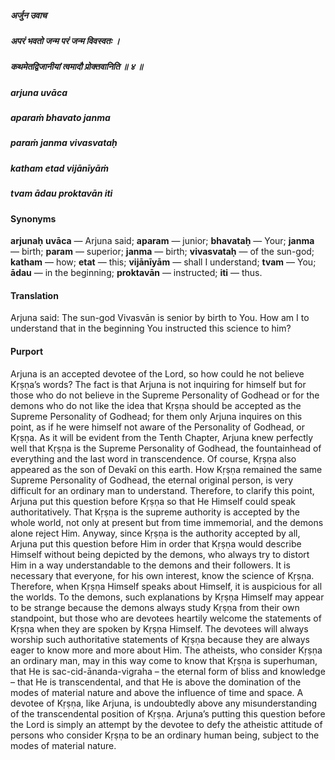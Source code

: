 ##### अर्जुन उवाच
##### अपरं भवतो जन्म परं जन्म विवस्वतः ।
##### कथमेतद्विजानीयां त्वमादौ प्रोक्तवानिति ॥ ४ ॥

##### arjuna uvāca
##### aparaṁ bhavato janma
##### paraṁ janma vivasvataḥ
##### katham etad vijānīyāṁ
##### tvam ādau proktavān iti

#### Synonyms

**arjunaḥ** **uvāca** — Arjuna said; **aparam** — junior; **bhavataḥ** — Your; **janma** — birth; **param** — superior; **janma** — birth; **vivasvataḥ** — of the sun-god; **katham** — how; **etat** — this; **vijānīyām** — shall I understand; **tvam** — You; **ādau** — in the beginning; **proktavān** — instructed; **iti** — thus.

#### Translation

Arjuna said: The sun-god Vivasvān is senior by birth to You. How am I to understand that in the beginning You instructed this science to him?

#### Purport

Arjuna is an accepted devotee of the Lord, so how could he not believe Kṛṣṇa’s words? The fact is that Arjuna is not inquiring for himself but for those who do not believe in the Supreme Personality of Godhead or for the demons who do not like the idea that Kṛṣṇa should be accepted as the Supreme Personality of Godhead; for them only Arjuna inquires on this point, as if he were himself not aware of the Personality of Godhead, or Kṛṣṇa. As it will be evident from the Tenth Chapter, Arjuna knew perfectly well that Kṛṣṇa is the Supreme Personality of Godhead, the fountainhead of everything and the last word in transcendence. Of course, Kṛṣṇa also appeared as the son of Devakī on this earth. How Kṛṣṇa remained the same Supreme Personality of Godhead, the eternal original person, is very difficult for an ordinary man to understand. Therefore, to clarify this point, Arjuna put this question before Kṛṣṇa so that He Himself could speak authoritatively. That Kṛṣṇa is the supreme authority is accepted by the whole world, not only at present but from time immemorial, and the demons alone reject Him. Anyway, since Kṛṣṇa is the authority accepted by all, Arjuna put this question before Him in order that Kṛṣṇa would describe Himself without being depicted by the demons, who always try to distort Him in a way understandable to the demons and their followers. It is necessary that everyone, for his own interest, know the science of Kṛṣṇa. Therefore, when Kṛṣṇa Himself speaks about Himself, it is auspicious for all the worlds. To the demons, such explanations by Kṛṣṇa Himself may appear to be strange because the demons always study Kṛṣṇa from their own standpoint, but those who are devotees heartily welcome the statements of Kṛṣṇa when they are spoken by Kṛṣṇa Himself. The devotees will always worship such authoritative statements of Kṛṣṇa because they are always eager to know more and more about Him. The atheists, who consider Kṛṣṇa an ordinary man, may in this way come to know that Kṛṣṇa is superhuman, that He is sac-cid-ānanda-vigraha – the eternal form of bliss and knowledge – that He is transcendental, and that He is above the domination of the modes of material nature and above the influence of time and space. A devotee of Kṛṣṇa, like Arjuna, is undoubtedly above any misunderstanding of the transcendental position of Kṛṣṇa. Arjuna’s putting this question before the Lord is simply an attempt by the devotee to defy the atheistic attitude of persons who consider Kṛṣṇa to be an ordinary human being, subject to the modes of material nature.